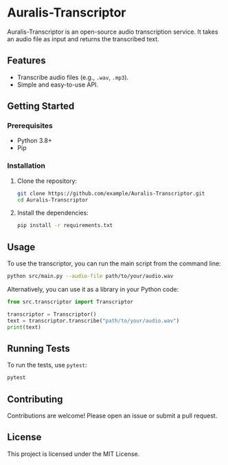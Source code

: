 # Auralis-Transcriptor

Auralis-Transcriptor is an open-source audio transcription service. It takes an audio file as input and returns the transcribed text.

## Features

- Transcribe audio files (e.g., `.wav`, `.mp3`).
- Simple and easy-to-use API.

## Getting Started

### Prerequisites

- Python 3.8+
- Pip

### Installation

1.  Clone the repository:
    ```sh
    git clone https://github.com/example/Auralis-Transcriptor.git
    cd Auralis-Transcriptor
    ```
2.  Install the dependencies:
    ```sh
    pip install -r requirements.txt
    ```

## Usage

To use the transcriptor, you can run the main script from the command line:

```sh
python src/main.py --audio-file path/to/your/audio.wav
```

Alternatively, you can use it as a library in your Python code:

```python
from src.transcriptor import Transcriptor

transcriptor = Transcriptor()
text = transcriptor.transcribe("path/to/your/audio.wav")
print(text)
```

## Running Tests

To run the tests, use `pytest`:

```sh
pytest
```

## Contributing

Contributions are welcome! Please open an issue or submit a pull request.

## License

This project is licensed under the MIT License.
